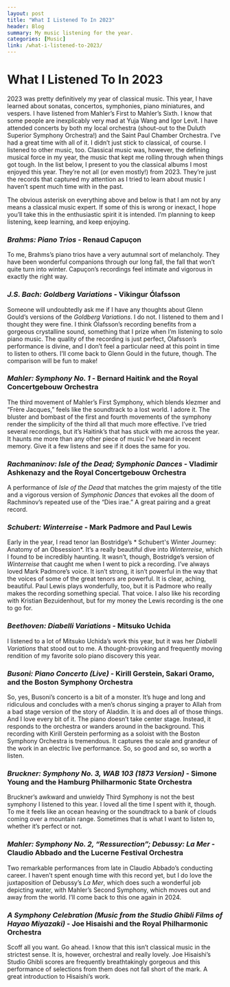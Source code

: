 ```yaml
---
layout: post
title: "What I Listened To In 2023" 
header: Blog
summary: My music listening for the year.
categories: [Music]
link: /what-i-listened-to-2023/
---
```

# What I Listened To In 2023
2023 was pretty definitively my year of classical music. This year, I have learned about sonatas, concertos, symphonies, piano miniatures, and vespers. I have listened from Mahler’s First to Mahler’s Sixth. I know that some people are inexplicably very mad at Yuja Wang and Igor Levit. I have attended concerts by both my local orchestra (shout-out to the Duluth Superior Symphony Orchestra!) and the Saint Paul Chamber Orchestra. I’ve had a great time with all of it. I didn’t just stick to classical, of course. I listened to other music, too. Classical music was, however, the defining musical force in my year, the music that kept me rolling through when things got tough. In the list below, I present to you the classical albums I most enjoyed this year. They’re not all (or even mostly!) from 2023. They’re just the records that captured my attention as I tried to learn about music I haven’t spent much time with in the past.

The obvious asterisk on everything above and below is that I am not by any means a classical music expert. If some of this is wrong or inexact, I hope you’ll take this in the enthusiastic spirit it is intended. I’m planning to keep listening, keep learning, and keep enjoying.

### *Brahms: Piano Trios* - Renaud Capuçon
To me, Brahms’s piano trios have a very autumnal sort of melancholy. They have been wonderful companions through our long fall, the fall that won’t quite turn into winter. Capuçon’s recordings feel intimate and vigorous in exactly the right way. 
### *J.S. Bach: Goldberg Variations* - Vikingur Ólafsson
Someone will undoubtedly ask me if I have any thoughts about Glenn Gould’s versions of the *Goldberg Variations*. I do not. I listened to them and I thought they were fine. I think Ólafsson’s recording benefits from a gorgeous crystalline sound, something that I prize when I’m listening to solo piano music. The quality of the recording is just perfect, Ólafsson’s performance is divine, and I don’t feel a particular need at this point in time to listen to others. I’ll come back to Glenn Gould in the future, though. The comparison will be fun to make! 
### *Mahler: Symphony No. 1* - Bernard Haitink and the Royal Concertgebouw Orchestra 
The third movement of Mahler’s First Symphony, which blends klezmer and “Frère Jacques,” feels like the soundtrack to a lost world. I adore it. The bluster and bombast of the first and fourth movements of the symphony render the simplicity of the third all that much more effective. I’ve tried several recordings, but it’s Haitink’s that has stuck with me across the year. It haunts me more than any other piece of music I’ve heard in recent memory. Give it a few listens and see if it does the same for you. 
### *Rachmaninov: Isle of the Dead; Symphonic Dances* - Vladimir Ashkenazy and the Royal Concertgebouw Orchestra
A performance of *Isle of the Dead* that matches the grim majesty of the title and a vigorous version of *Symphonic Dances* that evokes all the doom of Rachminov’s repeated use of the “Dies irae.” A great pairing and a great record. 
### *Schubert: Winterreise* - Mark Padmore and Paul Lewis
Early in the year, I read tenor Ian Bostridge’s * Schubert's Winter Journey: Anatomy of an Obsession*. It’s a really beautiful dive into *Winterreise*, which I found to be incredibly haunting. It wasn’t, though, Bostridge’s version of *Winterreise* that caught me when I went to pick a recording. I’ve always loved Mark Padmore’s voice. It isn’t strong, it isn’t powerful in the way that the voices of some of the great tenors are powerful. It is clear, aching, beautiful. Paul Lewis plays wonderfully, too, but it is Padmore who really makes the recording something special. That voice. I also like his recording with Kristian Bezuidenhout, but for my money the Lewis recording is the one to go for. 
### *Beethoven: Diabelli Variations* - Mitsuko Uchida
I listened to a lot of Mitsuko Uchida’s work this year, but it was her *Diabelli Variations* that stood out to me. A thought-provoking and frequently moving rendition of my favorite solo piano discovery this year. 
### *Busoni: Piano Concerto (Live)* -  Kirill Gerstein, Sakari Oramo, and the Boston Symphony Orchestra
So, yes, Busoni’s concerto is a bit of a monster. It’s huge and long and ridiculous  and concludes with a men’s chorus singing a prayer to Allah from a bad stage version of the story of Aladdin. It is and does all of those things. And I love every bit of it. The piano doesn’t take center stage. Instead, it responds to the orchestra or wanders around in the background. This recording with Kirill Gerstein performing as a soloist with the Boston Symphony Orchestra is tremendous. It captures the scale and grandeur of the work in an electric live performance. So, so good and so, so worth a listen.   
### *Bruckner: Symphony No. 3, WAB 103 (1873 Version)* - Simone Young and the Hamburg Philharmonic State Orchestra
Bruckner’s awkward and unwieldy Third Symphony is not the best symphony I listened to this year. I loved all the time I spent with it, though. To me it feels like  an ocean heaving or the soundtrack to a bank of clouds coming over a mountain range. Sometimes that is what I want to listen to, whether it’s perfect or not. 
### *Mahler: Symphony No. 2, “Ressurection”; Debussy: La Mer* - Claudio Abbado and the Lucerne Festival Orchestra
Two remarkable performances from late in Claudio Abbado’s conducting career. I haven’t spent enough time with this record yet, but I do love the juxtaposition of Debussy’s *La Mer*, which does such a wonderful job depicting water, with Mahler’s Second Symphony, which moves out and away from the world. I’ll come back to this one again in 2024. 
### *A Symphony Celebration (Music from the Studio Ghibli Films of Hayao Miyazaki)* - Joe Hisaishi and the Royal Philharmonic Orchestra
Scoff all you want. Go ahead. I know that this isn’t classical music in the strictest sense. It is, however, orchestral and really lovely. Joe Hisaishi’s Studio Ghibli scores are frequently breathtakingly gorgeous and this performance of selections from them does not fall short of the mark. A great introduction to Hisaishi’s work. 